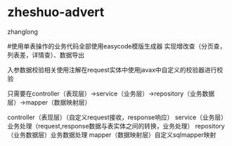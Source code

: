 # zheshuo-advert
zhanglong

#使用单表操作的业务代码全部使用easycode模版生成器
实现增改查（分页查，列表差，详情查）、数据导出

入参数据校验相关使用注解在request实体中使用javax中自定义的校验器进行校验

只需要在controller（表现层）->service（业务层）->repository（业务数据层）->mapper（数据映射层）

controller（表现层）（自定义request接收，response响应）
service（业务层）业务处理（request,response数据与表实体之间的转换，业务处理）
repository（业务数据层）业务数据处理
mapper（数据映射层）自定义sqlmapper映射
